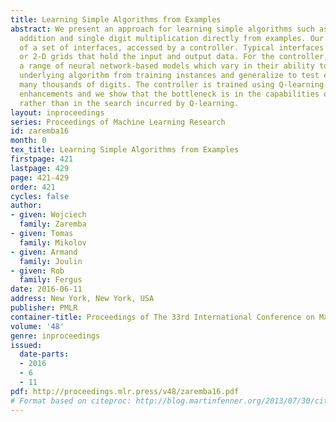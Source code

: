 ```yaml
---
title: Learning Simple Algorithms from Examples
abstract: We present an approach for learning simple algorithms such as copying, multi-digit
  addition and single digit multiplication directly from examples. Our framework consists
  of a set of interfaces, accessed by a controller. Typical interfaces are 1-D tapes
  or 2-D grids that hold the input and output data. For the controller, we explore
  a range of neural network-based models which vary in their ability to abstract the
  underlying algorithm from training instances and generalize to test examples with
  many thousands of digits. The controller is trained using Q-learning with several
  enhancements and we show that the bottleneck is in the capabilities of the controller
  rather than in the search incurred by Q-learning.
layout: inproceedings
series: Proceedings of Machine Learning Research
id: zaremba16
month: 0
tex_title: Learning Simple Algorithms from Examples
firstpage: 421
lastpage: 429
page: 421-429
order: 421
cycles: false
author:
- given: Wojciech
  family: Zaremba
- given: Tomas
  family: Mikolov
- given: Armand
  family: Joulin
- given: Rob
  family: Fergus
date: 2016-06-11
address: New York, New York, USA
publisher: PMLR
container-title: Proceedings of The 33rd International Conference on Machine Learning
volume: '48'
genre: inproceedings
issued:
  date-parts:
  - 2016
  - 6
  - 11
pdf: http://proceedings.mlr.press/v48/zaremba16.pdf
# Format based on citeproc: http://blog.martinfenner.org/2013/07/30/citeproc-yaml-for-bibliographies/
---
```

